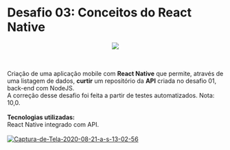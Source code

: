 # Desafio 03: Conceitos do React Native
<p align="center">
  <img src="https://camo.githubusercontent.com/8c13dc2618dbd7f76d1d574350b98fdee1335ce5/68747470733a2f2f726f636b6574736561742d63646e2e73332d73612d656173742d312e616d617a6f6e6177732e636f6d2f626f6f7463616d702d6865616465722e706e67"/>
</p>
<br><br>
Criação de uma aplicação mobile com <b>React Native</b> que permite, através de uma listagem de dados, <b>curtir</b> um repositório da <b>API</b> criada no desafio 01, back-end com NodeJS.
<br>
A correção desse desafio foi feita a partir de testes automatizados. Nota: 10,0.
<br><br>
<b>Tecnologias utilizadas:</b>
<br>
React Native integrado com API.
<br><br>
<a href="https://ibb.co/BjBPT9G"><img src="https://i.ibb.co/BjBPT9G/Captura-de-Tela-2020-08-21-a-s-13-02-56.png" alt="Captura-de-Tela-2020-08-21-a-s-13-02-56" border="0"></a>
